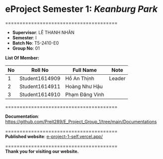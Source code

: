 # eProject Semester 1: _Keanburg Park_

=======================================

- **Supervisor**: LÊ THANH NHÂN
- **Semester**: I
- **Batch No**: T5-2410-E0
- **Group No**: 01

**List Of Member:**

| No  | Roll No        | Full Name      | Note   |
| --- | -------------- | -------------- | ------ |
| 1   | Student1614909 | Hồ An Thịnh    | Leader |
| 2   | Student1614911 | Hoàng Như Hậu  |        |
| 3   | Student1614910 | Phạm Đăng Vinh |        |

=======================================

**Documentation**: https://github.com/Preit289/E_Project_Group_1/tree/main/Documentations

=======================================  
**Published website**: [e-project-1-self.vercel.app/](e-project-1-self.vercel.app/)

=======================================  
**Thank you for visiting our website.**
